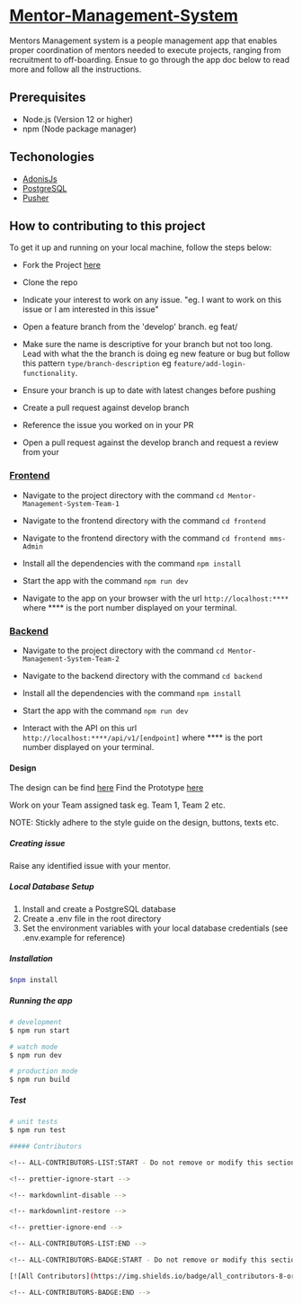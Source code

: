 # [Mentor-Management-System](https://mms-team-2.ue.r.appspot.com/)

Mentors Management system is a people management app that enables proper coordination of mentors needed to execute projects, ranging from recruitment to off-boarding. Ensue to go through the app doc below to read more and follow all the instructions.

## Prerequisites

- Node.js (Version 12 or higher)
- npm (Node package manager)

## Techonologies

- [AdonisJs](https://adonisjs.com/) 
- [PostgreSQL](https://www.postgresql.org/)
- [Pusher](https://pusher.com/)

## How to contributing to this project

To get it up and running on your local machine, follow the steps below:

- Fork the Project [here](https://github.com/ALCOpenSource/Mentor-Management-System-Team-2)
  
- Clone the repo 

- Indicate your interest to work on any issue. "eg. I want to work on this issue or I am interested in this issue"

- Open a feature branch from the 'develop' branch. eg feat/

- Make sure the name is descriptive for your branch but not too long. Lead with what the the branch is doing eg new feature or bug but follow this pattern `type/branch-description` eg `feature/add-login-functionality`.

- Ensure your branch is up to date with latest changes before pushing

- Create a pull request against develop branch

- Reference the issue you worked on in your PR

- Open a pull request against the develop branch and request a review from your

### [Frontend](https://mms-team-2.ue.r.appspot.com/)

- Navigate to the project directory with the command `cd Mentor-Management-System-Team-1`

- Navigate to the frontend directory with the command `cd frontend`

- Navigate to the frontend directory with the command `cd frontend mms-Admin`

- Install all the dependencies with the command `npm install`

- Start the app with the command `npm run dev`

- Navigate to the app on your browser with the url `http://localhost:****` where \*\*\*\* is the port number displayed on your terminal.

### [Backend](https://server-dot-mms-team-2.ue.r.appspot.com/api/v1/)

- Navigate to the project directory with the command `cd Mentor-Management-System-Team-2`

- Navigate to the backend directory with the command `cd backend`

- Install all the dependencies with the command `npm install`

- Start the app with the command `npm run dev`

- Interact with the API on this url `http://localhost:****/api/v1/[endpoint]` where \*\*\*\* is the port number displayed on your terminal.

#### Design

The design can be find [here](https://www.figma.com/file/JNZKj3lachPypSOMBOhC1e/MMS-ALC-0pen-Source-Project?t=oxc4As0deSW7RNa8-0)
Find the Prototype [here](https://www.figma.com/proto/JNZKj3lachPypSOMBOhC1e/MMS-ALC-0pen-Source-Project?page-id=6782%3A4428&node-id=6784%3A6712&viewport=565%2C382%2C0.02&scaling=min-zoom&starting-point-node-id=6784%3A6712)

Work on your Team assigned task eg. Team 1, Team 2 etc.

NOTE: Stickly adhere to the style guide on the design, buttons, texts etc.

##### Creating issue

Raise any identified issue with your mentor.

##### Local Database Setup

1.  Install and create a PostgreSQL database
2.  Create a .env file in the root directory
3.  Set the environment variables with your local database credentials (see .env.example for reference)

##### Installation

```bash
$npm install
```

##### Running the app

```bash
# development
$ npm run start

# watch mode
$ npm run dev

# production mode
$ npm run build
```

##### Test

```bash
# unit tests
$ npm run test

##### Contributors

<!-- ALL-CONTRIBUTORS-LIST:START - Do not remove or modify this section -->

<!-- prettier-ignore-start -->

<!-- markdownlint-disable -->

<!-- markdownlint-restore -->

<!-- prettier-ignore-end -->

<!-- ALL-CONTRIBUTORS-LIST:END -->

<!-- ALL-CONTRIBUTORS-BADGE:START - Do not remove or modify this section -->

[![All Contributors](https://img.shields.io/badge/all_contributors-8-orange.svg?style=flat-square)](#contributors)

<!-- ALL-CONTRIBUTORS-BADGE:END -->
